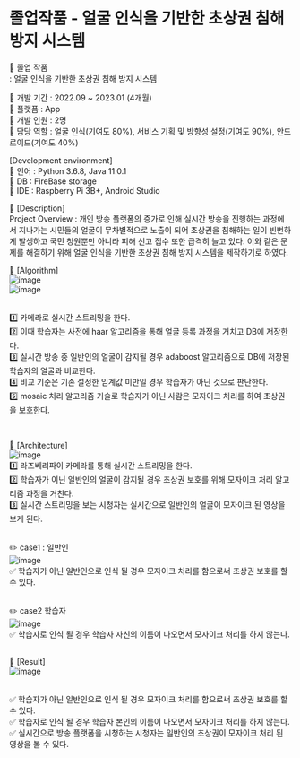 # 졸업작품 - 얼굴 인식을 기반한 초상권 침해 방지 시스템 <br/>

:book: 졸업 작품 <br/>
: 얼굴 인식을 기반한 초상권 침해 방지 시스템 <br/>

:round_pushpin: 개발 기간 : 2022.09 ~ 2023.01 (4개월) <br/> 
:round_pushpin: 플랫폼 : App <br/>
:round_pushpin: 개발 인원 : 2명 <br/>
:round_pushpin: 담당 역할 : 얼굴 인식(기여도 80%), 서비스 기획 및 방향성 설정(기여도 90%), 안드로이드(기여도 40%) <br/>

[Development environment] <br/>
:round_pushpin: 언어 : Python 3.6.8, Java 11.0.1 <br/>
:round_pushpin: DB : FireBase storage <br/>
:round_pushpin: IDE : Raspberry Pi 3B+, Android Studio <br/>

:round_pushpin: [Description] <br/>
Project Overview : 개인 방송 플랫폼의 증가로 인해 실시간 방송을 진행하는 과정에서 지나가는 시민들의 얼굴이 무차별적으로 노출이 되어 초상권을 침해하는 일이 빈번하게 발생하고 국민 청원뿐만 아니라 피해 신고 접수 또한 급격히 늘고 있다. 이와 같은 문제를 해결하기 위해 얼굴 인식을 기반한 초상권 침해 방지 시스템을 제작하기로 하였다. <br/>

:round_pushpin: [Algorithm] <br/>
![image](https://user-images.githubusercontent.com/102573192/210356161-e78fed26-8a45-40cb-9fe3-fac1acb6b48f.png) <br/> 
![image](https://user-images.githubusercontent.com/102573192/215275548-01bbe2d8-3778-4426-ba26-106ee113a3ea.png) <br/> 
<br/> 

1️⃣ 카메라로 실시간 스트리밍을 한다. <br/>
2️⃣ 이때 학습자는 사전에 haar 알고리즘을 통해 얼굴 등록 과정을 거치고 DB에 저장한다.  <br/>
3️⃣ 실시간 방송 중 일반인의 얼굴이 감지될 경우 adaboost 알고리즘으로 DB에 저장된 학습자의 얼굴과 비교한다. <br/>
4️⃣ 비교 기준은 기존 설정한 임계값 미만일 경우 학습자가 아닌 것으로 판단한다. <br/>
:five: mosaic 처리 알고리즘 기술로 학습자가 아닌 사람은 모자이크 처리를 하여 초상권을 보호한다.<br/>

<br/>

:round_pushpin: [Architecture] <br/>
![image](https://github.com/kyounggseo/real-time-face/assets/102573192/07878a69-34e1-4563-9e50-d639467a6f89) <br/>
1️⃣ 라즈베리파이 카메라를 통해 실시간 스트리밍을 한다. <br/>
2️⃣ 학습자가 이닌 일반인의 얼굴이 감지될 경우 초상권 보호를 위해 모자이크 처리 알고리즘 과정을 거친다. <br/>
3️⃣ 실시간 스트리밍을 보는 시청자는 실시간으로 일반인의 얼굴이 모자이크 된 영상을 보게 된다. <br/>
<br/>

✏️ case1 : 일반인 <br/>
![image](https://user-images.githubusercontent.com/102573192/210356297-37bff7e5-de71-4aa0-966e-c9e7660e455c.png) <br/>
✅ 학습자가 아닌 일반인으로 인식 될 경우 모자이크 처리를 함으로써 초상권 보호를 할 수 있다. <br/>
<br/>

✏️ case2 학습자 <br/>
![image](https://github.com/kyounggseo/real-time-face/assets/102573192/b7258bad-fec2-42dc-9b71-60d96ce24290) <br/>
✅ 학습자로 인식 될 경우 학습자 자신의 이름이 나오면서 모자이크 처리를 하지 않는다. <br/>
<br/>

:round_pushpin: [Result] <br/>
![image](https://github.com/kyounggseo/real-time-face/assets/102573192/9ebc3fc3-4106-4c21-b6c0-16da77fb7979) <br/>
<br/>

✅ 학습자가 아닌 일반인으로 인식 될 경우 모자이크 처리를 함으로써 초상권 보호를 할 수 있다. <br/>
✅ 학습자로 인식 될 경우 학습자 본인의 이름이 나오면서 모자이크 처리를 하지 않는다.<br/>
✅ 실시간으로 방송 플랫폼을 시청하는 시청자는 일반인의 초상권이 모자이크 처리 된 영상을 볼 수 있다.<br/>
